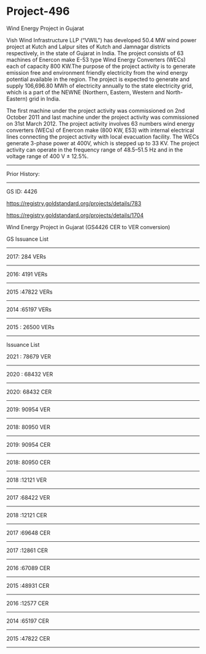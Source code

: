 # Project-496

Wind Energy Project in Gujarat 

Vish Wind Infrastructure LLP (“VWIL") has developed 50.4 MW wind power project at Kutch and Lalpur sites of Kutch and Jamnagar districts respectively, in the state of Gujarat in India. The project consists of 63 machines of Enercon make E-53 type Wind Energy Converters (WECs) each of capacity 800 KW.The purpose of the project activity is to generate emission free and environment friendly electricity from the wind energy potential available in the region. The project is expected to generate and supply 106,696.80 MWh of electricity annually to the state electricity grid, which is a part of the NEWNE (Northern, Eastern, Western and North-Eastern) grid in India.

The first machine under the project activity was commissioned on 2nd October 2011 and last
machine under the project activity was commissioned on 31st March 2012. The project activity involves 63 numbers wind energy converters (WECs) of Enercon make (800
KW, E53) with internal electrical lines connecting the project activity with local evacuation facility.
The WECs generate 3-phase power at 400V, which is stepped up to 33 KV. The project activity can
operate in the frequency range of 48.5–51.5 Hz and in the voltage range of 400 V ± 12.5%.
___________
Prior History:
___________
GS ID: 4426

https://registry.goldstandard.org/projects/details/783

https://registry.goldstandard.org/projects/details/1704

Wind Energy Project in Gujarat (GS4426 CER to VER conversion)

GS Issuance List 
___________
2017:	284 VERs	
__________
2016:	4191	VERs	
__________
2015	:47822	VERs	
_____
2014	:65197	VERs	
____
2015	: 26500	VERs	
_______________
Issuance List

2021	: 78679	VER
_____
2020	: 68432	 VER
___
2020:	68432	CER
_________
2019:	90954 VER
_______
2018:	80950 VER
______
2019:	90954 CER
___
2018:	80950 CER
_________
2018	:12121	VER
_______
2017	:68422 VER
______
2018	:12121 CER
_________
2017	:69648	 CER
_____
2017	:12861	CER
______
2016	:67089 CER
________
2015	:48931	CER
______
2016	:12577 CER
_____
2014	:65197	CER
______
2015	:47822 CER
________


